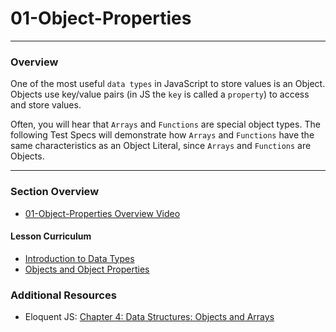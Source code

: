 # 01-Object-Properties

<hr>

### Overview

One of the most useful `data types` in JavaScript to store values is an Object.  Objects use key/value pairs (in JS the `key` is called a `property`) to access and store values. 

Often, you will hear that `Arrays` and `Functions` are special object types.  The following Test Specs will demonstrate how `Arrays` and `Functions` have the same characteristics as an Object Literal, since `Arrays` and `Functions` are Objects. 

<hr>

### Section Overview

- [01-Object-Properties Overview Video](https://youtu.be/kSSjUWQjjPQ)

#### Lesson Curriculum

 - [Introduction to Data Types](https://learn.fullstackacademy.com/workshop/57a21d1d39616e0300f91dd6/content/57acce87b95bba03002d5f69/text)
 - [Objects and Object Properties](https://learn.fullstackacademy.com/workshop/57a21d1d39616e0300f91dd6/content/57acceacfaa89d0300dbb774/text)

### Additional Resources

- Eloquent JS: [Chapter 4: Data Structures: Objects and Arrays](http://eloquentjavascript.net/04_data.html)

